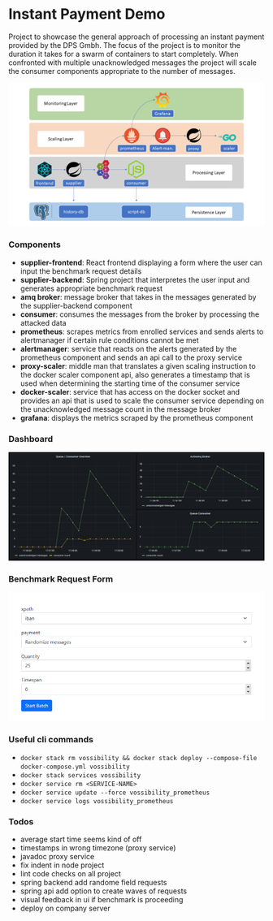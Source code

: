 # Instant Payment Demo

Project to showcase the general approach of processing an instant payment provided by the DPS Gmbh. The focus of the project is to monitor the duration it takes for a swarm of containers to start completely. When confronted with multiple unacknowledged messages the project will scale the consumer components appropriate to the number of messages.

![overview](./_docs/slides/overview.png)

### Components
- **supplier-frontend**: React frontend displaying a form where the user can input the benchmark request details
- **supplier-backend**: Spring project that interpretes the user input and generates appropriate benchmark request
- **amq broker**: message broker that takes in the messages generated by the supplier-backend component
- **consumer**: consumes the messages from the broker by processing the attacked data
- **prometheus**: scrapes metrics from enrolled services and sends alerts to alertmanager if certain rule conditions cannot be met
- **alertmanager**: service that reacts on the alerts generated by the prometheus component and sends an api call to the proxy service
- **proxy-scaler**: middle man that translates a given scaling instruction to the docker scaler component api, also generates a timestamp that is used when determining the starting time of the consumer service
- **docker-scaler**: service that has access on the docker socket and provides an api that is used to scale the consumer service depending on the unacknowledged message count in the message broker
- **grafana**: displays the metrics scraped by the prometheus component

### Dashboard
![dashboard](./_docs/img/dashboard01.png)

### Benchmark Request Form
![form](./_docs/img/react01.PNG)

### Useful cli commands
- `docker stack rm vossibility && docker stack deploy --compose-file docker-compose.yml vossibility`
- `docker stack services vossibility`
- `docker service rm <SERVICE-NAME>`
- `docker service update --force vossibility_prometheus`
- `docker service logs vossibility_prometheus`

### Todos
- average start time seems kind of off
- timestamps in wrong timezone (proxy service)
- javadoc proxy service
- fix indent in node project
- lint code checks on all project
- spring backend add randome field requests
- spring api add option to create waves of requests
- visual feedback in ui if benchmark is proceeding
- deploy on company server
